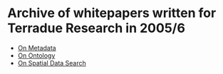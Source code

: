 # Archive of whitepapers written for Terradue Research in 2005/6

* [On Metadata](T2-Research-07-001-OnMetadata.pdf)
* [On Ontology](T2-Research-07-002-OnOntology.pdf)
* [On Spatial Data Search](T2-Research-07-003-OnSearch.pdf)


